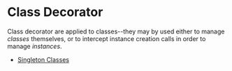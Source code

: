 # Class Decorator

Class decorator are applied to classes--they may by used either to manage *classes* themselves, or to intercept instance creation calls in order to manage *instances*.

- [Singleton Classes](101-singleton-classes.md)